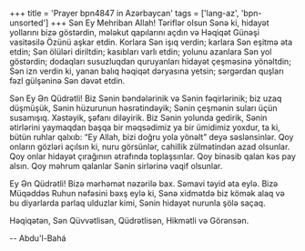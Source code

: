 +++
title = 'Prayer bpn4847 in Azərbaycan'
tags = ['lang-az', 'bpn-unsorted']
+++
Sən Ey Mehriban Allah! Təriflər olsun Sənə ki, hidayət yollarını bizə göstərdin, mələkut qapılarını açdın və Həqiqət Günəşi vasitəsilə Özünü aşkar etdin. Korlara Sən işıq verdin; karlara Sən eşitmə əta etdin; Sən ölüləri diriltdin; kasıbları varlı etdin; yolunu azanlara Sən yol göstərdin; dodaqları susuzluqdan quruyanları hidayət çeşməsinə yönəltdin; Sən izn verdin ki, yanan balıq həqiqət dəryasına yetsin; sərgərdan quşları fəzl gülşəninə Sən dəvət etdin.

Sən Ey Ən Qüdrətli! Biz Sənin bəndələrinik və Sənin fəqirlərinik; biz uzaq düşmüşük, Sənin hüzurunun həsrətindəyik; Sənin çeşmənin suları üçün susamışıq. Xəstəyik, şəfanı diləyirik. Biz Sənin yolunda gedirik, Sənin ətirlərini yaymaqdan başqa bir məqsədimiz ya bir ümidimiz yoxdur, ta ki, bütün ruhlar qalxıb: “Ey Allah, bizi doğru yola yönəlt” deyə səslənsinlər. Qoy onların gözləri açılsın ki, nuru görsünlər, cahillik zülmətindən azad olsunlar. Qoy onlar hidayət çırağınıın ətrafında toplaşsınlar. Qoy binəsib qalan kəs pay alsın. Qoy məhrum qalanlar Sənin sirlərinə vaqif olsunlar.

Ey Ən Qüdrətli! Bizə mərhəmət nəzərilə bax. Səmavi təyid əta eylə. Bizə Müqəddəs Ruhun nəfəsini bəxş eylə ki, Sənə xidmətdə biz kömək alaq və bu diyarlarda parlaq ulduzlar kimi, Sənin hidayət nurunla şölə saçaq.

Həqiqətən, Sən Qüvvətlisən, Qüdrətlisən, Hikmətli və Görənsən.

-- Abdu'l-Bahá
